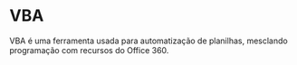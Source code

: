 # VBA

VBA é uma ferramenta usada para automatização de planilhas, mesclando programação com recursos do Office 360.

